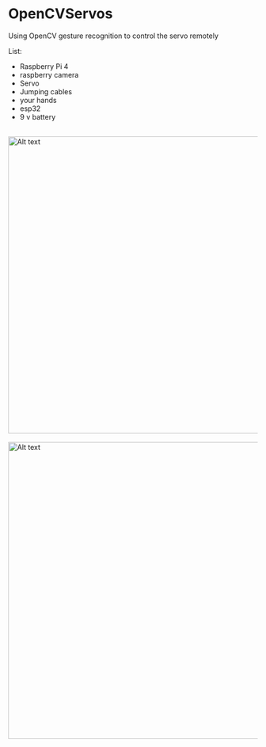 # OpenCVServos
Using OpenCV gesture recognition to control the servo remotely


List:
 - Raspberry Pi 4  
 - raspberry camera 
 - Servo 
 - Jumping cables
 - your hands
 - esp32
 - 9 v battery
 
 
<br/>


<img src="/cdbe7740073c160e6b951f152a2c29a.jpg" alt="Alt text" title="Optional title"  height="600" width="800">

<br/>

<br/>


<img src="/8deaf0334d8900edfee9edaaef6469c.jpg" alt="Alt text" title="Optional title"  height="600" width="800">

<br/>
